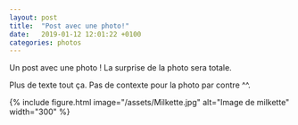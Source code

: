 ```yaml
---
layout: post
title:  "Post avec une photo!"
date:   2019-01-12 12:01:22 +0100
categories: photos
---
```

Un post avec une photo ! La surprise de la photo sera totale.

<!-- more -->

Plus de texte tout ça.
Pas de contexte pour la photo par contre ^^.

{% include figure.html image="/assets/Milkette.jpg" alt="Image de milkette" width="300" %}